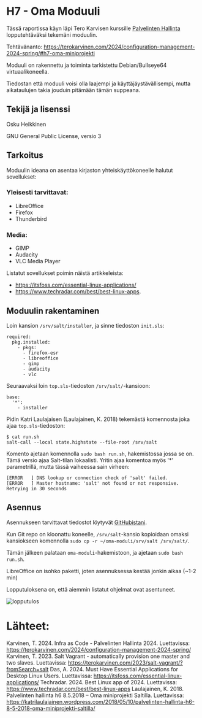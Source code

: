 # H7 - Oma Moduuli

Tässä raportissa käyn läpi Tero Karvisen kurssille [Palvelinten Hallinta](https://terokarvinen.com/2024/configuration-management-2024-spring/) lopputehtäväksi tekemäni moduulin.

Tehtävänanto: https://terokarvinen.com/2024/configuration-management-2024-spring/#h7-oma-miniprojekti

Moduuli on rakennettu ja toiminta tarkistettu Debian/Bullseye64 virtuaalikoneella.

Tiedostan että moduuli voisi olla laajempi ja käyttäjäystävällisempi, mutta aikataulujen takia jouduin pitämään tämän suppeana.

## Tekijä ja lisenssi

Osku Heikkinen

GNU General Public License, versio 3

## Tarkoitus

Moduulin ideana on asentaa kirjaston yhteiskäyttökoneelle halutut sovellukset:

### Yleisesti tarvittavat:

- LibreOffice
- Firefox
- Thunderbird

### Media:

- GIMP
- Audacity
- VLC Media Player

Listatut sovellukset poimin näistä artikkeleista:
- https://itsfoss.com/essential-linux-applications/
- https://www.techradar.com/best/best-linux-apps.

## Moduulin rakentaminen

Loin kansion `/srv/salt/installer`, ja sinne tiedoston `init.sls`:

    required:
      pkg.installed:
        - pkgs:
          - firefox-esr
          - libreoffice
          - gimp
          - audacity
          - vlc

Seuraavaksi loin `top.sls`-tiedoston `/srv/salt/`-kansioon:

    base:
      '*':
        - installer

Pidin Katri Laulajaisen (Laulajainen, K. 2018) tekemästä komennosta joka ajaa `top.sls`-tiedoston:

    $ cat run.sh
    salt-call --local state.highstate --file-root /srv/salt

Komento ajetaan komennolla `sudo bash run.sh`, hakemistossa jossa se on. Tämä versio ajaa Salt-tilan lokaalisti. Yritin ajaa komentoa myös '*' parametrillä, mutta tässä vaiheessa sain virheen:

    [ERROR   ] DNS lookup or connection check of 'salt' failed.
    [ERROR   ] Master hostname: 'salt' not found or not responsive. Retrying in 30 seconds



## Asennus

Asennukseen tarvittavat tiedostot löytyvät [GitHubistani](https://github.com/rakkitect/oma-moduli.git).

Kun Git repo on kloonattu koneelle, `/srv/salt`-kansio kopioidaan omaksi kansiokseen komennolla `sudo cp -r ~/oma-moduli/srv/salt /srv/salt/`.

Tämän jälkeen palataan `oma-moduli`-hakemistoon, ja ajetaan `sudo bash run.sh`.

LibreOffice on isohko paketti, joten asennuksessa kestää jonkin aikaa (~1-2 min)

Lopputuloksena on, että aiemmin listatut ohjelmat ovat asentuneet.

![lopputulos](https://github.com/rakkitect/Server-Management/blob/main/Images/lopputulos.png)

# Lähteet:

Karvinen, T. 2024. Infra as Code - Palvelinten Hallinta 2024. Luettavissa: https://terokarvinen.com/2024/configuration-management-2024-spring/
Karvinen, T. 2023. Salt Vagrant - automatically provision one master and two slaves. Luettavissa: https://terokarvinen.com/2023/salt-vagrant/?fromSearch=salt
Das, A. 2024. Must Have Essential Applications for Desktop Linux Users. Luettavissa: https://itsfoss.com/essential-linux-applications/
Techradar. 2024. Best Linux app of 2024. Luettavissa: https://www.techradar.com/best/best-linux-apps
Laulajainen, K. 2018. Palvelinten hallinta h6 8.5.2018 – Oma miniprojekti Saltilla. Luettavissa: https://katrilaulajainen.wordpress.com/2018/05/10/palvelinten-hallinta-h6-8-5-2018-oma-miniprojekti-saltilla/
